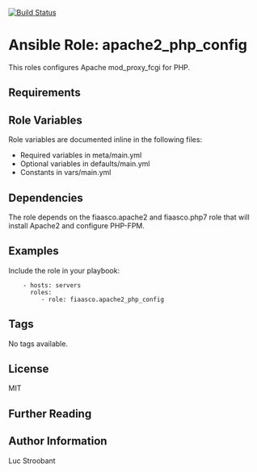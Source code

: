 [![Build Status](https://travis-ci.com/fiaasco/apache2_php_config.svg?branch=master)](https://travis-ci.com/fiaasco/apache2_php_config)

# Ansible Role: apache2\_php\_config

This roles configures Apache mod\_proxy\_fcgi for PHP.


## Requirements



## Role Variables


Role variables are documented inline in the following files:
- Required variables in meta/main.yml
- Optional variables in defaults/main.yml
- Constants in vars/main.yml


## Dependencies

The role depends on the fiaasco.apache2 and fiaasco.php7 role that will install Apache2 and configure PHP-FPM.


## Examples

Include the role in your playbook:

```
    - hosts: servers
      roles:
         - role: fiaasco.apache2_php_config
```

## Tags

No tags available.

## License

MIT

## Further Reading



## Author Information

Luc Stroobant
